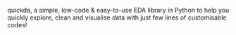 



quickda, a simple, low-code & easy-to-use EDA library in Python to help you quickly explore, clean and visualise data with just few lines of customisable codes! 